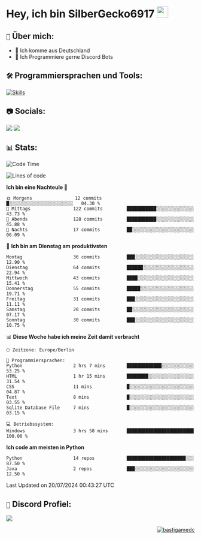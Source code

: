 # Hey, ich bin SilberGecko6917 <img src="https://raw.githubusercontent.com/MartinHeinz/MartinHeinz/master/wave.gif" width="30px">

## ` 📌 ` Über mich:
- 📍 Ich komme aus Deutschland
- 📝 Ich Programmiere gerne Discord Bots

## ` 🛠️ ` Programmiersprachen und Tools:
[![Skills](https://skillicons.dev/icons?i=py,html,css,mysql,postgres,sqlite,java,discord,figma,github,git,pycharm,vscode,idea)]()<br>


## ` 📷 ` Socials:  
[![](https://img.shields.io/youtube/channel/subscribers/UCf83BJ6BdAFoU1zViGFuWlg?style=for-the-badge&logo=youtube&label=YouTube&color=red)](https://youtube.com/@gecko_tv) [![](https://img.shields.io/twitch/status/silbergecko_tv?style=for-the-badge&logo=twitch&logoColor=white&color=purple)](https://twitch.tv/silbergecko_tv)


## ` 📊 ` Stats:
<!--START_SECTION:waka-->
![Code Time](http://img.shields.io/badge/Code%20Time-65%20hrs%2052%20mins-blue)

![Lines of code](https://img.shields.io/badge/Seit%20Hallo%20Welt%20habe%20ich%20geschrieben-23.8%20thousand%20Codezeilen-blue)

**Ich bin eine Nachteule 🦉** 

```text
🌞 Morgens                12 commits          █░░░░░░░░░░░░░░░░░░░░░░░░   04.30 % 
🌆 Mittags                122 commits         ███████████░░░░░░░░░░░░░░   43.73 % 
🌃 Abends                 128 commits         ███████████░░░░░░░░░░░░░░   45.88 % 
🌙 Nachts                 17 commits          ██░░░░░░░░░░░░░░░░░░░░░░░   06.09 % 
```
📅 **Ich bin am Dienstag am produktivsten** 

```text
Montag                   36 commits          ███░░░░░░░░░░░░░░░░░░░░░░   12.90 % 
Dienstag                 64 commits          ██████░░░░░░░░░░░░░░░░░░░   22.94 % 
Mittwoch                 43 commits          ████░░░░░░░░░░░░░░░░░░░░░   15.41 % 
Donnerstag               55 commits          █████░░░░░░░░░░░░░░░░░░░░   19.71 % 
Freitag                  31 commits          ███░░░░░░░░░░░░░░░░░░░░░░   11.11 % 
Samstag                  20 commits          ██░░░░░░░░░░░░░░░░░░░░░░░   07.17 % 
Sonntag                  30 commits          ███░░░░░░░░░░░░░░░░░░░░░░   10.75 % 
```


📊 **Diese Woche habe ich meine Zeit damit verbracht** 

```text
🕑︎ Zeitzone: Europe/Berlin

💬 Programmiersprachen: 
Python                   2 hrs 7 mins        █████████████░░░░░░░░░░░░   53.25 % 
HTML                     1 hr 15 mins        ████████░░░░░░░░░░░░░░░░░   31.54 % 
CSS                      11 mins             █░░░░░░░░░░░░░░░░░░░░░░░░   04.87 % 
Text                     8 mins              █░░░░░░░░░░░░░░░░░░░░░░░░   03.55 % 
Sqlite Database File     7 mins              █░░░░░░░░░░░░░░░░░░░░░░░░   03.15 % 

💻 Betriebssystem: 
Windows                  3 hrs 58 mins       █████████████████████████   100.00 % 
```

**Ich code am meisten in Python** 

```text
Python                   14 repos            ██████████████████████░░░   87.50 % 
Java                     2 repos             ███░░░░░░░░░░░░░░░░░░░░░░   12.50 % 
```




 Last Updated on 20/07/2024 00:43:27 UTC
<!--END_SECTION:waka-->

## ` 🔎 ` Discord Profiel:
<a href="https://discord.com/users/753974250968186901"><img src="https://lanyard.cnrad.dev/api/753974250968186901"><p/>

<p align="right">
  <img align="center" src="https://komarev.com/ghpvc/?username=SilberGecko6917&label=Profile%20views&color=0e75b6&style=flat" alt="bastigamedc"/>
</p>
